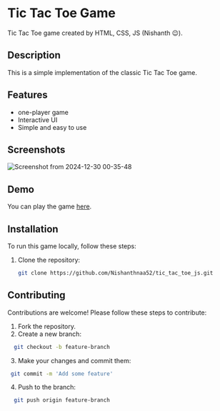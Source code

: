 # Tic Tac Toe Game

Tic Tac Toe game created by HTML, CSS, JS (Nishanth 😉).

## Description

This is a simple implementation of the classic Tic Tac Toe game.

## Features

- one-player game
- Interactive UI
- Simple and easy to use

## Screenshots

![Screenshot from 2024-12-30 00-35-48](https://github.com/user-attachments/assets/a9ca34b4-b8f2-40e7-9245-d216a1679349)

## Demo

You can play the game [here](https://nishanthnaa52.github.io/tic_tac_toe_js/).

## Installation

To run this game locally, follow these steps:

1. Clone the repository:
   ```bash
   git clone https://github.com/Nishanthnaa52/tic_tac_toe_js.git
   ```

## Contributing

Contributions are welcome! Please follow these steps to contribute:
  1. Fork the repository.
  2. Create a new branch:
  ```bash
    git checkout -b feature-branch
  ```
  3. Make your changes and commit them:
   ```bash
    git commit -m 'Add some feature'
   ```
  4. Push to the branch:
  ```bash
    git push origin feature-branch
  ```


